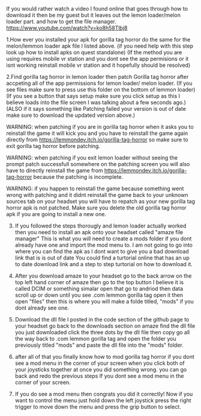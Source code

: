 If you would rather watch a video I found online that goes through how to download it  then be my guest but it leaves out the lemon loader/melon loader part. and how to get the file manager.        https://www.youtube.com/watch?v=ko8h58Tlbj8 

1.How ever you installed your apk for gorilla tag horror do the same for the melon/lemmon loader apk file I listed above.
(if you need help with this step look up how to install apks on quest standalone) (If the method you are using requires mobile vr station and you dont see the app permisions or it isnt working   reinstall mobile vr station and it hopefully should be resolved)

 2.Find gorilla tag horror in lemon loader then patch Gorilla tag horror after accpeting all of the  app permissions for lemon loader/ melon loader.
(If you see files make sure to press use this folder on the bottom of lemmon loader) (If you see a button that says setup make sure you click setup as this I believe loads into the file screen I was talking about a few seconds ago.) (ALSO if it says something like Patching failed your version is out of date  make sure to download the updated version above.)


WARNING: when patching if you are in gorilla tag horror when it asks you to reinstall the game it will kick you and you have to reinstall the game again directly from  https://lemmondev.itch.io/gorilla-tag-horror so make sure to exit gorilla tag horror before patching. 

WARNING: when patching if you exit lemon loader  without seeing the prompt patch successfull  somewhere on the patching screen  you will also have to directly reinstall the game from https://lemmondev.itch.io/gorilla-tag-horror because the patching is incomplete.

WARNING: if you happen to reinstall the game because something went wrong with patching and it didnt reinstall the game back to your unknown sources tab on your  headset you will have to repatch as your new gorilla tag horror apk is not patched. Make sure you delete the old gorilla tag horror apk if you are going to install a new one.

3. If you followed the steps thorougly and lemon loader actually worked then you need to install an apk onto your headset called "amaze file manager"  This is what you will need to create  a mods folder if you dont already have one and import the mod menu to. I am not going to go into where you can find the  apk as I dont want to give you a bad download link  that is  is out of date You could find a turtorial online that has an up to date download link and a step to step turtorial on how to download it.

4. After you download amaze to your headset go to the back arrow on the top left hand corner of amaze then go to the top button I believe it is called DCIM or something simalar open that go to andriod then data scroll up or down until you see .com lemmon gorilla tag open it then open "files" then this is where you will make a folde titled, "mods" if you dont already see one.

5.  Download the dll file I posted in the code section of the github page to your headset go back to the  downloads section  on amaze find the dll file you just downloaded  click the three dots by the dll file then copy go all the way back to .com lemmon gorilla tag and open the folder you previously titled "mods" and paste the dll file into the "mods" folder.

6.  after all of that you finally know how to mod gorilla tag horror if you dont see a mod menu in the corner of your screen when you click both of your joysticks together at once  you did something wrong. you can go back and redo the previous steps If you dont see a mod menu in the corner of your screen.

7. If you do see a mod menu then congrats you did it correctly! Now if you want to control the menu just hold down the left joystick press the right trigger to move down the menu and press the grip button to select.
